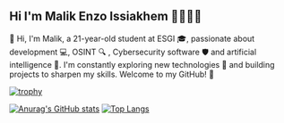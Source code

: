 ## Hi I'm Malik Enzo Issiakhem 👋🧑‍💻🐍

👋 Hi, I'm Malik, a 21-year-old student at ESGI 🎓, passionate about development 💻, OSINT 🔍 , Cybersecurity software 🛡️ and artificial intelligence 🤖. I'm constantly exploring new technologies 🚀 and building projects to sharpen my skills. Welcome to my GitHub! 🌟

[![trophy](https://github-profile-trophy.vercel.app/?username=Malouek)](https://github.com/ryo-ma/github-profile-trophy)

[![Anurag's GitHub stats](https://github-readme-stats.vercel.app/api?username=Malouek)](https://github.com/anuraghazra/github-readme-stats) [![Top Langs](https://github-readme-stats.vercel.app/api/top-langs/?username=Malouek)](https://github.com/anuraghazra/github-readme-stats)






<!--
**Malouek/Malouek** is a ✨ _special_ ✨ repository because its `README.md` (this file) appears on your GitHub profile.

Here are some ideas to get you started:

- 🔭 I’m currently working on ...
- 🌱 I’m currently learning ...
- 👯 I’m looking to collaborate on ...
- 🤔 I’m looking for help with ...
- 💬 Ask me about ...
- 📫 How to reach me: ...
- 😄 Pronouns: ...
- ⚡ Fun fact: ...
-->

